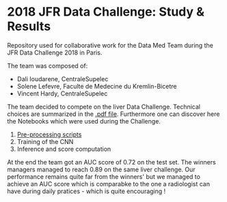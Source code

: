 # 2018 JFR Data Challenge: Study & Results
Repository used for collaborative work for the Data Med Team during the JFR Data Challenge 2018 in Paris.

The team was composed of:
- Dali Ioudarene, CentraleSupelec
- Solene Lefevre, Faculte de Medecine du Kremlin-Bicetre
- Vincent Hardy, CentraleSupelec

The team decided to compete on the liver Data Challenge. Technical choices are summarized in the [.pdf file][relative_path].
Furthermore one can discover here the Notebooks which were used during the Challenge.

1. [Pre-processing scripts][pre]
2. Training of the CNN
3. Inference and score computation

At the end the team got an AUC score of 0.72 on the test set. The winners managers managed to reach 0.89 on the same liver challenge.
Our performance remains quite far from the winners' but we managed to achieve an AUC score which is comparabke to the one a radiologist can have during daily pratices - which is quite encouraging !

[relative_path]: technical_note.pdf

[pre]: https://nbviewer.jupyter.org/github/vinceHardy/datachallenge_jfr/blob/master/preprocessing_liver.ipynb
